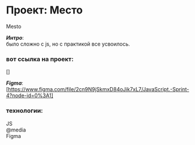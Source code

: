 # Проект: Место
Mesto<br/>

___Интро___:<br/>
было сложно с js, но с практикой все усвоилось.
### вот ссылка на проект:
[]<br/>

___Figma___:<br/>
[https://www.figma.com/file/2cn9N9jSkmxD84oJik7xL7/JavaScript.-Sprint-4?node-id=0%3A1]
### технологии:
﻿﻿JS<br/>
﻿﻿@media<br/>
﻿﻿Figma<br/>